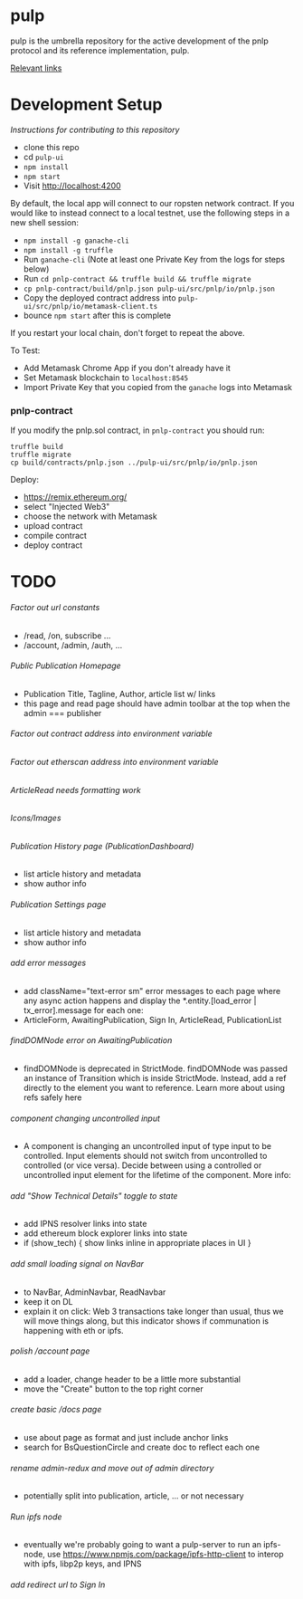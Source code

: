 # pulp

pulp is the umbrella repository for the active development of the pnlp protocol and its reference implementation, pulp.

[Relevant links](https://linktr.ee/pulp_network)

# Development Setup

_Instructions for contributing to this repository_

- clone this repo
- cd `pulp-ui`
- `npm install`
- `npm start`
- Visit [http://localhost:4200](http://localhost:4200)

By default, the local app will connect to our ropsten network contract. If you would like to instead connect to a local testnet, use the following steps in a new shell session:

- `npm install -g ganache-cli`
- `npm install -g truffle`
- Run `ganache-cli` (Note at least one Private Key from the logs for steps below)
- Run `cd pnlp-contract && truffle build && truffle migrate`
- `cp pnlp-contract/build/pnlp.json pulp-ui/src/pnlp/io/pnlp.json`
- Copy the deployed contract address into `pulp-ui/src/pnlp/io/metamask-client.ts`
- bounce `npm start` after this is complete

If you restart your local chain, don't forget to repeat the above.

To Test:

- Add Metamask Chrome App if you don't already have it
- Set Metamask blockchain to `localhost:8545`
- Import Private Key that you copied from the `ganache` logs into Metamask

### pnlp-contract

If you modify the pnlp.sol contract, in `pnlp-contract` you should run:

```
truffle build
truffle migrate
cp build/contracts/pnlp.json ../pulp-ui/src/pnlp/io/pnlp.json
```

Deploy:
- https://remix.ethereum.org/
- select "Injected Web3"
- choose the network with Metamask
- upload contract
- compile contract
- deploy contract

# TODO

###### Factor out url constants
- /read, /on, subscribe ...
- /account, /admin, /auth, ...

###### Public Publication Homepage
- Publication Title, Tagline, Author, article list w/ links
- this page and read page should have admin toolbar at the top when the admin === publisher

###### Factor out contract address into environment variable

###### Factor out etherscan address into environment variable

###### ArticleRead needs formatting work

###### Icons/Images

###### Publication History page (PublicationDashboard)
- list article history and metadata
- show author info

###### Publication Settings page
- list article history and metadata
- show author info

###### add error messages
- add className="text-error sm" error messages to each page where any async action happens and display the *.entity.[load_error | tx_error].message for each one:
- ArticleForm, AwaitingPublication, Sign In, ArticleRead, PublicationList

###### findDOMNode error on AwaitingPublication
- findDOMNode is deprecated in StrictMode. findDOMNode was passed an instance of Transition which is inside StrictMode. Instead, add a ref directly to the element you want to reference. Learn more about using refs safely here

###### component changing uncontrolled input
- A component is changing an uncontrolled input of type input to be controlled. Input elements should not switch from uncontrolled to controlled (or vice versa). Decide between using a controlled or uncontrolled input element for the lifetime of the component. More info:

###### add "Show Technical Details" toggle to state
- add IPNS resolver links into state
- add ethereum block explorer links into state
- if (show_tech) { show links inline in appropriate places in UI }


###### add small loading signal on NavBar
- to NavBar, AdminNavbar, ReadNavbar
- keep it on DL
- explain it on click: Web 3 transactions take longer than usual, thus we will move things along, but this indicator shows if communation is happening with eth or ipfs.

###### polish /account page
- add a loader, change header to be a little more substantial
- move the "Create" button to the top right corner

###### create basic /docs page
- use about page as format and just include anchor links
- search for BsQuestionCircle and create doc to reflect each one

###### rename admin-redux and move out of admin directory
- potentially split into publication, article, ... or not necessary

###### Run ipfs node
- eventually we're probably going to want a pulp-server to run an ipfs-node, use https://www.npmjs.com/package/ipfs-http-client to interop with ipfs, libp2p keys, and IPNS

###### add redirect url to Sign In
